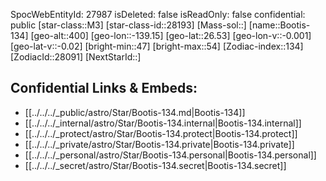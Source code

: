﻿---
location: [26.53,139.15,400]
type: Star
tags:
- astro/Star

---
SpocWebEntityId: 27987
isDeleted: false
isReadOnly: false
confidential: public
[star-class::M3]
[star-class-id::28193]
[Mass-sol::]
[name::Bootis-134]
[geo-alt::400]
[geo-lon::-139.15]
[geo-lat::26.53]
[geo-lon-v::-0.001]
[geo-lat-v::-0.02]
[bright-min::47]
[bright-max::54]
[Zodiac-index::134]
[ZodiacId::28091]
[NextStarId::]



## Confidential Links & Embeds: 
- [[../../../_public/astro/Star/Bootis-134.md|Bootis-134]] 
- [[../../../_internal/astro/Star/Bootis-134.internal|Bootis-134.internal]] 
- [[../../../_protect/astro/Star/Bootis-134.protect|Bootis-134.protect]] 
- [[../../../_private/astro/Star/Bootis-134.private|Bootis-134.private]] 
- [[../../../_personal/astro/Star/Bootis-134.personal|Bootis-134.personal]] 
- [[../../../_secret/astro/Star/Bootis-134.secret|Bootis-134.secret]]

